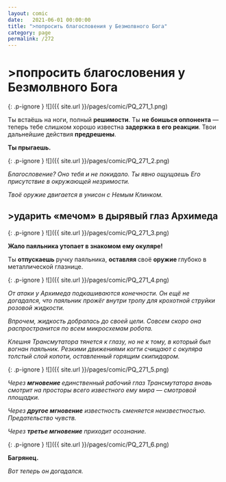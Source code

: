 ```yaml
---
layout: comic
date:   2021-06-01 00:00:00 
title: ">попросить благословения у Безмолвного Бога"
category: page
permalink: /272
---
```

# >попросить благословения у Безмолвного Бога

{: .p-ignore }
![]({{ site.url }}/pages/comic/PQ_271_1.png)

Ты встаёшь на ноги, полный <strong>решимости</strong>. Ты <strong>не боишься оппонента</strong> — теперь тебе слишком хорошо известна <strong>задержка в его реакции</strong>. Твои дальнейшие действия <strong>предрешены</strong>.

<strong>Ты прыгаешь.</strong>

{: .p-ignore }
![]({{ site.url }}/pages/comic/PQ_271_2.png)

<em>Благословение? Оно тебя и не покидало. Ты явно ощущаешь Его присутствие в окружающей незримости. </em>

<em>Твоё оружие двигается в унисон с Немым Клинком.</em>

## >ударить «мечом» в дырявый глаз Архимеда

{: .p-ignore }
![]({{ site.url }}/pages/comic/PQ_271_3.png)

<strong>Жало паяльника утопает в знакомом ему окуляре!</strong>

Ты <strong>отпускаешь </strong>ручку паяльника, <strong>оставляя </strong>своё <strong>оружие </strong>глубоко в металлической глазнице. 

{: .p-ignore }
![]({{ site.url }}/pages/comic/PQ_271_4.png)

<em>От атаки у Архимеда подкашиваются конечности. Он ещё не догадался, что паяльник прожёг внутри тропу для крохотной струйки розовой жидкости. </em>

<em>Впрочем, жидкость добралась до своей цели. Совсем скоро она распространится по всем микросхемам робота.</em>

<em>Клешня Трансмутатора тянется к глазу, но не к тому, в который был вогнан паяльник. Резкими движениями когти счищают с окуляра толстый слой копоти, оставленный горящим скипидаром.</em>

{: .p-ignore }
![]({{ site.url }}/pages/comic/PQ_271_5.png)

<em>Через <strong><strong>мгновение </strong></strong>единственный рабочий глаз Трансмутатора вновь смотрит на просторы всего известного ему мира — смотровой площадки. </em>

<em>Через <strong><strong>другое мгновение</strong></strong> известность сменяется неизвестностью. Предательство чувств.</em>

<em>Через <strong><strong>третье мгновение</strong></strong> приходит осознание.</em>

{: .p-ignore }
![]({{ site.url }}/pages/comic/PQ_271_6.png)

<strong>Багрянец.</strong>

<em>Вот теперь он догадался.</em>
